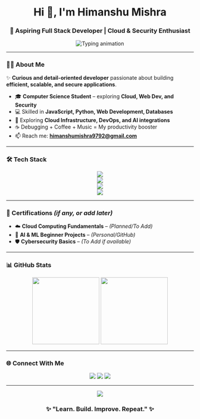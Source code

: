 <!-- GitHub Profile README for Himanshu Mishra -->

<h1 align="center">Hi 👋, I'm Himanshu Mishra</h1>
<h3 align="center">🚀 Aspiring Full Stack Developer | Cloud & Security Enthusiast</h3>

<p align="center">
  <img src="https://readme-typing-svg.herokuapp.com?font=Fira+Code&weight=600&size=24&pause=1000&color=1ABC9C&center=true&vCenter=true&width=600&lines=Full+Stack+Developer;Cloud+Computing+%26+Security;Data+Systems+%7C+APIs;Always+Learning+New+Tech+🚀" alt="Typing animation" />
</p>

---

### 👨‍💻 About Me
✨ **Curious and detail-oriented developer** passionate about building **efficient, scalable, and secure applications**.  

- 🎓 **Computer Science Student** – exploring **Cloud, Web Dev, and Security**  
- 💻 Skilled in **JavaScript, Python, Web Development, Databases**  
- 🔭 Exploring **Cloud Infrastructure, DevOps, and AI integrations**  
- ☕ Debugging + Coffee + Music = My productivity booster  
- 📫 Reach me: **[himanshumishra9792@gmail.com](mailto:himanshumishra9792@gmail.com)**  

---

### 🛠️ Tech Stack
<p align="center">
  <!-- Languages -->
  <img src="https://skillicons.dev/icons?i=js,python,cpp" />
  <br/>
  <!-- Frontend -->
  <img src="https://skillicons.dev/icons?i=react,html,css,tailwind" />
  <br/>
  <!-- Backend & DB -->
  <img src="https://skillicons.dev/icons?i=nodejs,express,mongodb,mysql" />
  <br/>
  <!-- Tools & Others -->
  <img src="https://skillicons.dev/icons?i=docker,git,linux,aws" />
</p>

---

### 📜 Certifications *(if any, or add later)*
- ☁️ **Cloud Computing Fundamentals** – *(Planned/To Add)*  
- 🤖 **AI & ML Beginner Projects** – *(Personal/GitHub)*  
- 🛡️ **Cybersecurity Basics** – *(To Add if available)*  

---

### 📊 GitHub Stats
<p align="center">
  <img src="https://github-readme-stats.vercel.app/api?username=itshimanshu41&show_icons=true&theme=radical" height="180em" />
  <img src="https://github-readme-streak-stats.herokuapp.com/?user=itshimanshu41&theme=radical" height="180em" />
</p>

---

### 🌐 Connect With Me
<p align="center">
  <a href="mailto:himanshumishra9792@gmail.com"><img src="https://img.shields.io/badge/Email-D14836?style=for-the-badge&logo=gmail&logoColor=white" /></a>
  <a href="https://www.linkedin.com/in/himanshu-mishra-776b55251/"><img src="https://img.shields.io/badge/LinkedIn-0A66C2?style=for-the-badge&logo=linkedin&logoColor=white" /></a>
  <a href="https://github.com/itshimanshu41"><img src="https://img.shields.io/badge/GitHub-181717?style=for-the-badge&logo=github&logoColor=white" /></a>
</p>

---

<p align="center">
  <img src="https://raw.githubusercontent.com/andreasbm/readme/master/assets/lines/colored.png" />
</p>

<h3 align="center">✨ "Learn. Build. Improve. Repeat." ✨</h3>